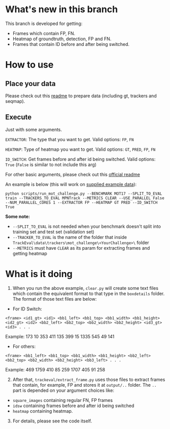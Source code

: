 # What's new in this branch  

This branch is developed for getting:  
- Frames which contain FP, FN.  
- Heatmap of groundtruth, detection, FP and FN.  
- Frames that contain ID before and after being switched.  
  
# How to use  
  
## Place your data  
  
Please check out this [readme](https://github.com/thanhtvt/TrackEval/blob/master/docs/MOTChallenge-Official/Readme.md#evaluating-on-your-own-data) to prepare data (including gt, trackers and seqmap).  
  
## Execute  

Just with some arguments.  
  
```EXTRACTOR```: The type that you want to get. Valid options: `FP`, `FN`  
  
```HEATMAP```: Type of heatmap you want to get. Valid options: `GT`, `PRED`, `FP`, `FN`  
  
```ID_SWITCH```: Get frames before and after id being switched. Valid options: `True` (`False` is similar to not include this arg)  
  
For other basic arguments, please check out this [official readme](https://github.com/thanhtvt/TrackEval/blob/master/docs/MOTChallenge-Official/Readme.md#evaluation)
  
An example is below (this will work on [supplied example data](https://omnomnom.vision.rwth-aachen.de/data/TrackEval/data.zip)):  
```   
python scripts/run_mot_challenge.py --BENCHMARK MOT17 --SPLIT_TO_EVAL train --TRACKERS_TO_EVAL MPNTrack --METRICS CLEAR --USE_PARALLEL False --NUM_PARALLEL_CORES 1 --EXTRACTOR FP --HEATMAP GT PRED --ID_SWITCH True  
```  
  
**Some note:**
- `--SPLIT_TO_EVAL` is not needed when your benchmark doesn't split into training set and test set (validation set)
- `--TRACKER_TO_EVAL` is the name of the folder that inside `TrackEval\data\trackers\mot_challenge\<YourChallenge>\` folder
- `--METRICS` must have `CLEAR` as its param for extracting frames and getting heatmap
  
# What is it doing  
  
1. When you run the above example, `clear.py` will create some text files which contain the equivalent format to that type in the `boxdetails` folder. The format of those text files are below:  
- For ID Switch:  
```
<frame> <id1_gt> <id1> <bb1_left> <bb1_top> <bb1_width> <bb1_height> <id2_gt> <id2> <bb2_left> <bb2_top> <bb2_width> <bb2_height> <id3_gt> <id3> . . .
```  
Example: 173 10 353 411 135 399 15 1335 545 49 141
- For others:  
```
<frame> <bb1_left> <bb1_top> <bb1_width> <bb1_height> <bb2_left> <bb2_top> <bb2_width> <bb2_height> <bb3_left> . . .
```  
Example: 469 1759 410 85 259 1707 405 91 258
  
2. After that, `trackeval/extract_frame.py` uses those files to extract frames that contain, for example, FP and stores it at `output/..` folder. The `..` part is depended on your argument choices like:  
- `square_images` containing regular FN, FP frames
- `idsw` containing frames before and after id being switched
- `heatmap` containing heatmap.
  
3. For details, please see the code itself.
